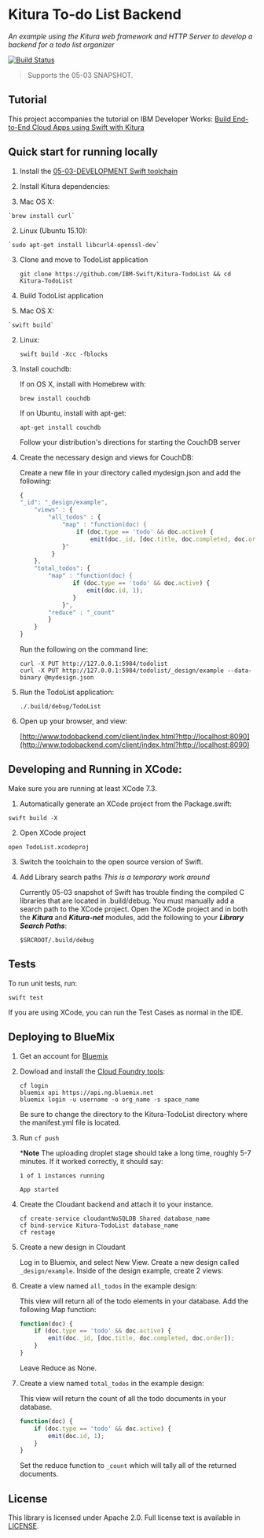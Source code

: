 # Kitura To-do List Backend

*An example using the Kitura web framework and HTTP Server to develop a backend for a todo list organizer*

[![Build Status](https://travis-ci.org/IBM-Swift/Kitura-TodoList.svg?branch=master)](https://travis-ci.org/IBM-Swift/Kitura-TodoList)

> Supports the 05-03 SNAPSHOT.

## Tutorial

This project accompanies the tutorial on IBM Developer Works: [Build End-to-End Cloud Apps using Swift with Kitura](https://developer.ibm.com/swift/2016/02/22/building-end-end-cloud-apps-using-swift-kitura/)

## Quick start for running locally

1. Install the [05-03-DEVELOPMENT Swift toolchain](https://swift.org/download/) 

2. Install Kitura dependencies:

  1. Mac OS X: 
  
    `brew install curl`
  
  2. Linux (Ubuntu 15.10):
   
    `sudo apt-get install libcurl4-openssl-dev`

3. Clone and move to TodoList application

    `git clone https://github.com/IBM-Swift/Kitura-TodoList && cd Kitura-TodoList`

4. Build TodoList application

  1. Mac OS X: 
	
	`swift build`
	
  2. Linux:
  
    	`swift build -Xcc -fblocks`
	
5. Install couchdb:

    If on OS X, install with Homebrew with:
    
    `brew install couchdb`
    
    If on Ubuntu, install with apt-get:
    
    `apt-get install couchdb`
    
    Follow your distribution's directions for starting the CouchDB server
    
6. Create the necessary design and views for CouchDB:

    Create a new file in your directory called mydesign.json and add the following:
    
    ```javascript
    {
    "_id": "_design/example",
        "views" : {
            "all_todos" : {
                "map" : "function(doc) { 
                    if (doc.type == 'todo' && doc.active) { 
                        emit(doc._id, [doc.title, doc.completed, doc.order]);
                }"
             }
        },
        "total_todos": {
            "map" : "function(doc) { 
                   if (doc.type == 'todo' && doc.active) { 
                       emit(doc.id, 1); 
                   }
                }",
            "reduce" : "_count"
            }
        }
    }
    ```

    Run the following on the command line:
    
    ```
    curl -X PUT http://127.0.0.1:5984/todolist
    curl -X PUT http://127.0.0.1:5984/todolist/_design/example --data-binary @mydesign.json
    ```

7. Run the TodoList application:

	`./.build/debug/TodoList`
	
8. Open up your browser, and view: 

   [http://www.todobackend.com/client/index.html?http://localhost:8090](http://www.todobackend.com/client/index.html?http://localhost:8090)

## Developing and Running in XCode:

Make sure you are running at least XCode 7.3. 

1. Automatically generate an XCode project from the Package.swift:

  `swift build -X`

2. Open XCode project

  `open TodoList.xcodeproj`

3. Switch the toolchain to the open source version of Swift.

4. Add Library search paths *This is a temporary work around*

    Currently 05-03 snapshot of Swift has trouble finding the compiled C libraries that are located in .build/debug. You must manually add a search path to the XCode project. Open the XCode project and in both the ***Kitura*** and ***Kitura-net*** modules, add the following to your ***Library Search Paths***:
    
    `$SRCROOT/.build/debug`

## Tests

  To run unit tests, run:
  
  `swift test`
  
  If you are using XCode, you can run the Test Cases as normal in the IDE.

## Deploying to BlueMix

1. Get an account for [Bluemix](https://new-console.ng.bluemix.net/?direct=classic)

2. Dowload and install the [Cloud Foundry tools](https://new-console.ng.bluemix.net/docs/starters/install_cli.html):

    ```
    cf login
    bluemix api https://api.ng.bluemix.net
    bluemix login -u username -o org_name -s space_name
    ```

    Be sure to change the directory to the Kitura-TodoList directory where the manifest.yml file is located.

3. Run `cf push`

    ***Note** The uploading droplet stage should take a long time, roughly 5-7 minutes. If it worked correctly, it should say:

    ```
    1 of 1 instances running 

    App started
    ```

4. Create the Cloudant backend and attach it to your instance.

    ```
    cf create-service cloudantNoSQLDB Shared database_name
    cf bind-service Kitura-TodoList database_name
    cf restage
    ```

5. Create a new design in Cloudant

    Log in to Bluemix, and select New View. Create a new design called `_design/example`. Inside of the design example, create 2 views:

6. Create a view named `all_todos` in the example design:

    This view will return all of the todo elements in your database. Add the following Map function:

    ```javascript
    function(doc) {
        if (doc.type == 'todo' && doc.active) {
            emit(doc._id, [doc.title, doc.completed, doc.order]);
        }
    }
    ```

    Leave Reduce as None.

7. Create a view named `total_todos` in the example design:

    This view will return the count of all the todo documents in your database.

    ```javascript
    function(doc) {
        if (doc.type == 'todo' && doc.active) {
            emit(doc.id, 1);
        }
    }
    ```

    Set the reduce function to `_count` which will tally all of the returned documents.



## License 

This library is licensed under Apache 2.0. Full license text is available in [LICENSE](LICENSE).

